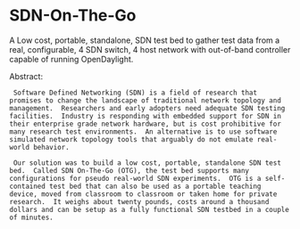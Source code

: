 # SDN-On-The-Go

A Low cost, portable, standalone, SDN test bed to gather test data from a real, configurable, 4 SDN switch, 4 host network with out-of-band controller capable of running OpenDaylight.  

Abstract:

     Software Defined Networking (SDN) is a field of research that promises to change the landscape of traditional network topology and management.  Researchers and early adopters need adequate SDN testing facilities.  Industry is responding with embedded support for SDN in their enterprise grade network hardware, but is cost prohibitive for many research test environments.  An alternative is to use software simulated network topology tools that arguably do not emulate real-world behavior.

     Our solution was to build a low cost, portable, standalone SDN test bed.  Called SDN On-The-Go (OTG), the test bed supports many configurations for pseudo real-world SDN experiments.  OTG is a self-contained test bed that can also be used as a portable teaching device, moved from classroom to classroom or taken home for private research.  It weighs about twenty pounds, costs around a thousand dollars and can be setup as a fully functional SDN testbed in a couple of minutes.
